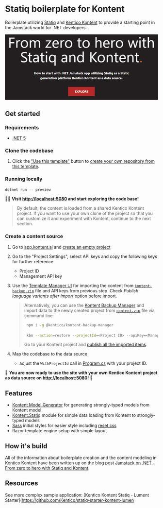 # Statiq boilerplate for Kontent

Boilerplate utilizing [Statiq](https://statiq.dev/) and [Kentico Kontent](https://kontent.ai) to provide a starting point in the Jamstack world for .NET developers.

![Screenshot](./screenshot.png)

## Get started

### Requirements

- [.NET 5](https://dotnet.microsoft.com/download)

### Clone the codebase

1. Click the ["Use this template"](https://github.com/petrsvihlik/statiq-starter-kontent-lumen/generate) button to [create your own repository from this template](https://help.github.com/en/github/creating-cloning-and-archiving-repositories/creating-a-repository-from-a-template).

### Running locally

```sh
dotnet run -- preview
```

🎊🎉 **Visit <http://localhost:5080> and start exploring the code base!**

> By default, the content is loaded from a shared Kentico Kontent project. If you want to use your own clone of the project so that you can customize it and experiment with Kontent, continue to the next section.

### Create a content source

1. Go to [app.kontent.ai](https://app.kontent.ai) and [create an empty project](https://docs.kontent.ai/tutorials/set-up-kontent/projects/manage-projects#a-creating-projects)
1. Go to the "Project Settings", select API keys and copy the following keys for further reference
    - Project ID
    - Management API key
1. Use the [Template Manager UI](https://kentico.github.io/kontent-template-manager/import) for importing the content from [`kontent-backup.zip`](./kontent-backup.zip) file and API keys from previous step. Check *Publish language variants after import* option before import.

    > Alternatively, you can use the [Kontent Backup Manager](https://github.com/Kentico/kontent-backup-manager-js) and import data to the newly created project from [`content.zip`](./content.zip) file via command line:
    >
    >   ```sh
    >    npm i -g @kentico/kontent-backup-manager
    >
    >    kbm --action=restore --projectId=<Project ID> --apiKey=<Management API key> --zipFilename=content
    >    ```
    >
    > Go to your Kontent project and [publish all the imported items](https://docs.kontent.ai/tutorials/write-and-collaborate/publish-your-work/publish-content-items).

1. Map the codebase to the data source
    - adjust the `WithProjectId` call in [Program.cs](./Program.cs) with your project ID.

🚀 **You are now ready to use the site with your own Kentico Kontent project as data source on <http://localhost:5080>!** 🚀

## Features

- [Kontent Model Generator](https://github.com/Kentico/kontent-generators-net) for generating strongly-typed models from Kontent model.
- [Kontent.Statiq](https://www.nuget.org/packages/Kontent.Statiq) module for simple data loading from Kontent to strongly-typed models
- [Sass](https://sass-lang.com/) initial styles for easier style including [reset.css](http://meyerweb.com/eric/tools/css/reset/)
- Razor template engine setup with simple layout

## How it's build

All of the information about boilerplate creation and the content modeling in Kentico Kontent have been written up on the blog post [Jamstack on .NET - From zero to hero with Statiq and Kontent](https://ondrej.chrastina.tech/journal/jamstack-on-net-from-zero-to-hero-with-statiq-and-kontent).

## Resources

See more complex sample application: [Kentico Kontent Statiq - Lument Starter](https://github.com/Kentico/statiq-starter-kontent-lumen 
